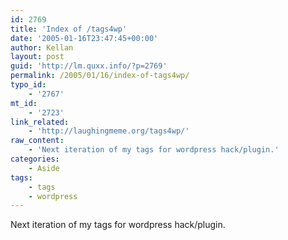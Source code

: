 ```yaml
---
id: 2769
title: 'Index of /tags4wp'
date: '2005-01-16T23:47:45+00:00'
author: Kellan
layout: post
guid: 'http://lm.quxx.info/?p=2769'
permalink: /2005/01/16/index-of-tags4wp/
typo_id:
    - '2767'
mt_id:
    - '2723'
link_related:
    - 'http://laughingmeme.org/tags4wp/'
raw_content:
    - 'Next iteration of my tags for wordpress hack/plugin.'
categories:
    - Aside
tags:
    - tags
    - wordpress
---
```


Next iteration of my tags for wordpress hack/plugin.